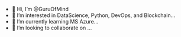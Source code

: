 - 👋 Hi, I’m @GuruOfMind
- 👀 I’m interested in DataScience, Python, DevOps, and Blockchain...
- 🌱 I’m currently learning MS Azure...
- 💞️ I’m looking to collaborate on ...

<!---
GuruOfMind/GuruOfMind is a ✨ special ✨ repository because its `README.md` (this file) appears on your GitHub profile.
You can click the Preview link to take a look at your changes.
--->
